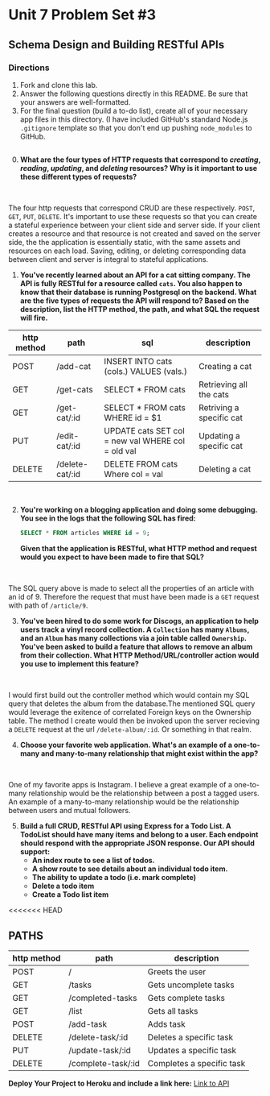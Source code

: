 # Unit 7 Problem Set #3
## Schema Design and Building RESTful APIs

### Directions
1. Fork and clone this lab.
2. Answer the following questions directly in this README. Be sure that your answers are well-formatted. 
3. For the final question (build a to-do list), create all of your necessary app files in this directory. (I have included GitHub's standard Node.js `.gitignore` template so that you don't end up pushing `node_modules` to GitHub. 

## 

0. **What are the four types of HTTP requests that correspond to _creating_, _reading_, _updating_, and _deleting_ resources? Why is it important to use these different types of requests?**
<br>

The four http requests that correspond CRUD are these respectively. `POST`, `GET`, `PUT`, `DELETE`. It's important to use these requests so that you can create a stateful experience between your client side and server side. If your client creates a resource and that resource is not created and saved on the server side, the the application is essentially static, with the same assets and resources on each load. Saving, editing, or deleting corresponding data between client and server is integral to stateful applications.


1. **You've recently learned about an API for a cat sitting company. The API is fully RESTful for a resource called `cats`. You also happen to know that their database is running Postgresql on the backend. What are the five types of requests the API will respond to? Based on the description, list the HTTP method, the path, and what SQL the request will fire.**

| http method  |  path          | sql                                              | description              |
|--------------|----------------|--------------------------------------------------|--------------------------|
|  POST        |/add-cat        |INSERT INTO cats (cols.) VALUES (vals.)           | Creating a cat           |
|  GET         |/get-cats       |SELECT * FROM cats                                | Retrieving all the cats  |
|  GET         |/get-cat/:id    |SELECT * FROM cats WHERE id = $1                  | Retriving a specific cat |
|  PUT         |/edit-cat/:id   |UPDATE cats SET col = new val WHERE col = old val | Updating a specific cat  |
|  DELETE      |/delete-cat/:id |DELETE FROM cats Where col = val                  | Deleting a cat           |

<br>

2. **You're working on a blogging application and doing some debugging. You see in the logs that the following SQL has fired:**

   ```sql
   SELECT * FROM articles WHERE id = 9;
   ```

   **Given that the application is RESTful, what HTTP method and request would you expect to have been made to fire that SQL?**
<br>

The SQL query above is made to select all the properties of an article with an id of 9. Therefore the request that must have been made is a `GET` request with path of `/article/9`.


3. **You've been hired to do some work for Discogs, an application to help users track a vinyl record collection. A `Collection` has many `Albums`, and an `Album` has many collections via a join table called `Ownership`. You've been asked to build a feature that allows to remove an album from their collection. What HTTP Method/URL/controller action would you use to implement this feature?**
<br>

I would first build out the controller method which would contain my SQL query that deletes the album from the database.The mentioned SQL query would leverage the exitence of correlated Foreign keys on the Ownership table. The method I create would then be invoked upon the server recieving a `DELETE` request at the url `/delete-album/:id`. Or something in that realm. 


4. **Choose your favorite web application. What's an example of a one-to-many and many-to-many relationship that might exist within the app?**
<br>

One of my favorite apps is Instagram. I believe a great example of a one-to-many relationship would be the relationship between a post a tagged users. An example of a many-to-many relationship would be the relationship between users and mutual followers.

5. **Build a full CRUD, RESTful API using Express for a Todo List. A TodoList should have many items and belong to a user. Each endpoint should respond with the appropriate JSON response. Our API should support:**
   * **An index route to see a list of todos.**
   * **A show route to see details about an individual todo item.**
   * **The ability to update a todo (i.e. mark complete)**
   * **Delete a todo item**
   * **Create a Todo list item**

<<<<<<< HEAD
## PATHS

| http method  |  path          | description              |
|--------------|----------------|--------------------------|
|  POST        |/               | Greets the user          |
|  GET         |/tasks          | Gets uncomplete tasks    |
|  GET         |/completed-tasks| Gets complete tasks      |
|  GET         |/list           | Gets all tasks           |
|  POST        |/add-task       | Adds task                |
|  DELETE      |/delete-task/:id| Deletes a specific task  |
|  PUT         |/update-task/:id| Updates a specific task  |
|  DELETE      |/complete-task/:id| Completes a specific task |

   **Deploy Your Project to Heroku and include a link here:** [Link to API](https://strawberry-crumble-21020.herokuapp.com/)
